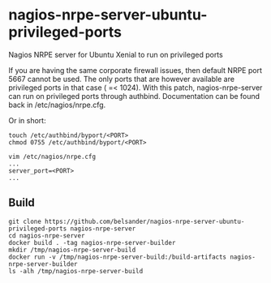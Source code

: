 # nagios-nrpe-server-ubuntu-privileged-ports
Nagios NRPE server for Ubuntu Xenial to run on privileged ports

If you are having the same corporate firewall issues, then default NRPE port 5667 cannot be used. The only ports that are however available are privileged ports in that case ( =< 1024). With this patch, nagios-nrpe-server can run on privileged ports through authbind. Documentation can be found back in /etc/nagios/nrpe.cfg.

Or in short:
```
touch /etc/authbind/byport/<PORT>
chmod 0755 /etc/authbind/byport/<PORT>

vim /etc/nagios/nrpe.cfg
...
server_port=<PORT>
...
```

## Build
```
git clone https://github.com/belsander/nagios-nrpe-server-ubuntu-privileged-ports nagios-nrpe-server
cd nagios-nrpe-server
docker build . -tag nagios-nrpe-server-builder
mkdir /tmp/nagios-nrpe-server-build
docker run -v /tmp/nagios-nrpe-server-build:/build-artifacts nagios-nrpe-server-builder
ls -alh /tmp/nagios-nrpe-server-build
```
